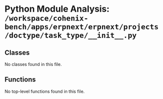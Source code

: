 # Python Module Analysis: `/workspace/cohenix-bench/apps/erpnext/erpnext/projects/doctype/task_type/__init__.py`

## Classes

No classes found in this file.


## Functions

No top-level functions found in this file.
